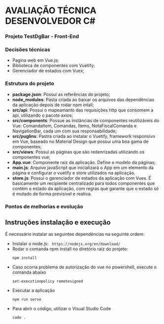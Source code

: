 # AVALIAÇÃO TÉCNICA DESENVOLVEDOR C#

### Projeto TestDgBar - Front-End

### Decisões técnicas
  - Pagina web em Vue.js;
  - Biblioteca de componentes com Vuetify;  
  - Gerenciador de estados com Vuex;

### Estrutura do projeto
  - **package.json**: Possui as referências do projeto;
  - **node_modules**: Pasta criada ao baixar os arquivos das dependências da aplicação depois de rodar npm intall;
  - **src/api**: Possui o mapeamanto das requisições http que consomem a api, utilizando o pacote axios;
  - **src/components**:  Possue as instâncias de componentes reutilizáveis do Vue: ComandaItem, Comandas, Items, NotaFiscalComanda e NavigationBar, cada um com sua responsabilidade;
  - **src/puglins**: Pastra criada ao instalar o Vuetify, framework responsivo em Vue, baseado no Material Design que possui uma boa gama de componentes;   
  - **src/views**: Possui as páginas que são redenrizadas utilizando os componentes vue;    
  - **App.vue**: Componente raiz da aplicação. Define o modelo da páginas;
  - **main.js**:  Arquivo javaScript que inicializará o App em um elemento da página e configurar o vuetify e store utilizados na aplicação.
  - **store.js**: Possui o gerenciador de estados da aplicação com Vuex. É basicamente um recipiente centralizado para todos componentes que contém o estado da aplicação, com regras que garante que o estado só é mutado de forma previsivel e reativa.
  
### Pontos de melhorias e evolução
  
## Instruções instalação e execução

 É necessário instalar as seguintes dependências na seguinte ordem:
 
  - Instalar o node.js:
  ``` https://nodejs.org/en/download/```
  - Rodar o comanda npm install no diretório raiz do projeto:
    ``` 
    npm install 
    ``` 
  - Caso ocorra problema de autorização do vue no powershell, execute o comanda abaixo
    ``` 
    set-executionpolicy remotesigned
    ```
  - Executar a aplicação
    ``` 
    npm run serve
    ```
  - Para abrir o código, utilizar o Visual Studio Code
    ``` 
    code .
    ```    
